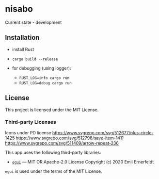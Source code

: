 # nisabo

Current state - development

## Installation

- install Rust
- `cargo build --release`

- for debugging (using logger):
  - `RUST_LOG=info cargo run`
  - `RUST_LOG=debug cargo run`

## License

This project is licensed under the MIT License.

### Third-party Licenses

Icons under PD license
https://www.svgrepo.com/svg/512677/plus-circle-1425
https://www.svgrepo.com/svg/512798/save-item-1411
https://www.svgrepo.com/svg/511409/arrow-repeat-236

This app uses the following third-party libraries:

- [`egui`](https://github.com/emilk/egui) — MIT OR Apache-2.0 License
  Copyright (c) 2020 Emil Ernerfeldt

`egui` is used under the terms of the MIT License.
